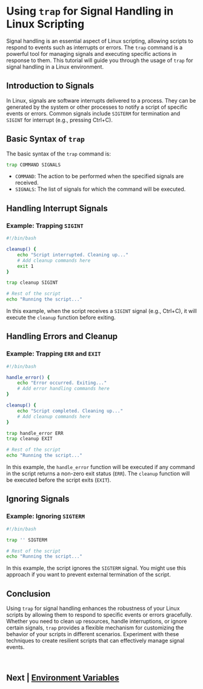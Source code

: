 


# Using `trap` for Signal Handling in Linux Scripting

Signal handling is an essential aspect of Linux scripting, allowing scripts to respond to events such as interrupts or errors. The `trap` command is a powerful tool for managing signals and executing specific actions in response to them. This tutorial will guide you through the usage of `trap` for signal handling in a Linux environment.

## Introduction to Signals

In Linux, signals are software interrupts delivered to a process. They can be generated by the system or other processes to notify a script of specific events or errors. Common signals include `SIGTERM` for termination and `SIGINT` for interrupt (e.g., pressing Ctrl+C).

## Basic Syntax of `trap`

The basic syntax of the `trap` command is:

```bash
trap COMMAND SIGNALS
```

- `COMMAND`: The action to be performed when the specified signals are received.
- `SIGNALS`: The list of signals for which the command will be executed.

## Handling Interrupt Signals

### Example: Trapping `SIGINT`

```bash
#!/bin/bash

cleanup() {
    echo "Script interrupted. Cleaning up..."
    # Add cleanup commands here
    exit 1
}

trap cleanup SIGINT

# Rest of the script
echo "Running the script..."
```

In this example, when the script receives a `SIGINT` signal (e.g., Ctrl+C), it will execute the `cleanup` function before exiting.

## Handling Errors and Cleanup

### Example: Trapping `ERR` and `EXIT`

```bash
#!/bin/bash

handle_error() {
    echo "Error occurred. Exiting..."
    # Add error handling commands here
}

cleanup() {
    echo "Script completed. Cleaning up..."
    # Add cleanup commands here
}

trap handle_error ERR
trap cleanup EXIT

# Rest of the script
echo "Running the script..."
```

In this example, the `handle_error` function will be executed if any command in the script returns a non-zero exit status (`ERR`). The `cleanup` function will be executed before the script exits (`EXIT`).

## Ignoring Signals

### Example: Ignoring `SIGTERM`

```bash
#!/bin/bash

trap '' SIGTERM

# Rest of the script
echo "Running the script..."
```

In this example, the script ignores the `SIGTERM` signal. You might use this approach if you want to prevent external termination of the script.

## Conclusion

Using `trap` for signal handling enhances the robustness of your Linux scripts by allowing them to respond to specific events or errors gracefully. Whether you need to clean up resources, handle interruptions, or ignore certain signals, `trap` provides a flexible mechanism for customizing the behavior of your scripts in different scenarios. Experiment with these techniques to create resilient scripts that can effectively manage signal events.


<br>

## Next | [Environment Variables](https://github.com/lioneltchami/bash-scripting-tutorial/tree/main/Tutorial-Files/12.Environment-Variables)
